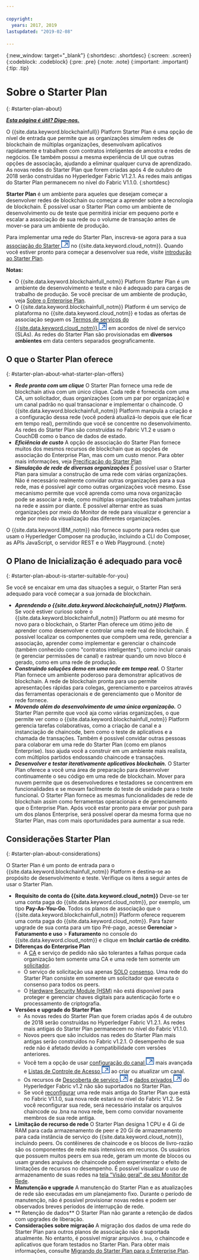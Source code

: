 ```yaml
---

copyright:
  years: 2017, 2019
lastupdated: "2019-02-08"

---
```


{:new_window: target="_blank"}
{:shortdesc: .shortdesc}
{:screen: .screen}
{:codeblock: .codeblock}
{:pre: .pre}
{:note: .note}
{:important: .important}
{:tip: .tip}

# Sobre o Starter Plan
{: #starter-plan-about}

***[Esta página é útil? Diga-nos.](https://www.surveygizmo.com/s3/4501493/IBM-Blockchain-Documentation)***

O {{site.data.keyword.blockchainfull}} Platform Starter Plan é uma opção de nível de entrada que permite que as organizações simulem redes de blockchain de múltiplas organizações, desenvolvam aplicativos rapidamente e trabalhem com contratos inteligentes de amostra e redes de negócios. Ele também possui a mesma experiência de UI que outras opções de associação, ajudando a eliminar qualquer curva de aprendizado. As novas redes do Starter Plan que forem criadas após 4 de outubro de 2018 serão construídas no Hyperledger Fabric V1.2.1. As redes mais antigas do Starter Plan permanecem no nível do Fabric V1.1.0.
{:shortdesc}

**Starter Plan** é um ambiente para aqueles que desejam começar a desenvolver redes de blockchain ou começar a aprender sobre a tecnologia de blockchain. É possível usar o Starter Plan como um ambiente de desenvolvimento ou de teste que permitirá iniciar em pequeno porte e escalar a associação de sua rede ou o volume de transação antes de mover-se para um ambiente de produção.

 Para implementar uma rede do Starter Plan, inscreva-se agora para a sua [associação do Starter ![Ícone de link externo](images/external_link.svg "Ícone de link externo")](https://console.bluemix.net/catalog/services/blockchain?env_id=ibm:yp:us-south&taxonomyNavigation=apps) no {{site.data.keyword.cloud_notm}}. Quando você estiver pronto para começar a desenvolver sua rede, visite [introdução ao Starter Plan](/docs/services/blockchain/get_start_starter_plan.html#getting-started-with-starter-plan).


**Notas:**
- O {{site.data.keyword.blockchainfull_notm}} Platform Starter Plan é um ambiente de desenvolvimento e teste e não é adequado para cargas de trabalho de produção. Se você precisar de um ambiente de produção, veja [Sobre o Enterprise Plan](/docs/services/blockchain/enterprise_plan.html#enterprise-plan-about).
- O {{site.data.keyword.blockchainfull_notm}} Platform é um serviço de plataforma no {{site.data.keyword.cloud_notm}} e todas as ofertas de associação seguem os [Termos de serviços do {{site.data.keyword.cloud_notm}} ![Ícone de link externo](images/external_link.svg "Ícone de link externo")](http://www-03.ibm.com/software/sla/sladb.nsf/sla/bm "Termos de serviços do {{site.data.keyword.cloud_notm}}") em acordos de nível de serviço (SLAs). As redes do Starter Plan são provisionadas em **diversos ambientes** em data centers separados geograficamente.

## O que o Starter Plan oferece
{: #starter-plan-about-what-starter-plan-offers}

- **_Rede pronta com um clique_**
    O Starter Plan fornece uma rede de blockchain ativa com um único clique. Cada rede é fornecida com uma CA, um solicitador, duas organizações (com um par por organização) e um canal padrão no qual transacionar e implementar o chaincode. O {{site.data.keyword.blockchainfull_notm}} Platform manipula a criação e a configuração dessa rede (você poderá atualizá-lo depois que ele ficar em tempo real), permitindo que você se concentre no desenvolvimento. As redes do Starter Plan são construídas no Fabric V1.2 e usam o CouchDB como o banco de dados de estado.
- **_Eficiência de custo_**
    A opção de associação do Starter Plan fornece muitos dos mesmos recursos de blockchain que as opções de associação do Enterprise Plan, mas com um custo menor. Para obter mais informações, veja [Precificação do Starter Plan](/docs/services/blockchain/howto/pricing.html#ibp-pricing-starter-pricing)
- **_Simulação de rede de diversas organizações_**
    É possível usar o Starter Plan para simular a construção de uma rede com várias organizações. Não é necessário realmente convidar outras organizações para a sua rede, mas é possível agir como outras organizações você mesmo. Esse mecanismo permite que você aprenda como uma nova organização pode se associar à rede, como múltiplas organizações trabalham juntas na rede e assim por diante. É possível alternar entre as suas organizações por meio do Monitor de rede para visualizar e gerenciar a rede por meio da visualização das diferentes organizações.

O {{site.data.keyword.IBM_notm}} não fornece suporte para redes que usam o Hyperledger Composer na produção, incluindo a CLI do Composer, as APIs JavaScript, o servidor REST e o Web Playground.
{:note}

## O Plano de Inicialização é adequado para você
{: #starter-plan-about-is-starter-suitable-for-you}

Se você se encaixar em uma das situações a seguir, o Starter Plan será adequado para você começar a sua jornada de blockchain.
- **_Aprendendo o {{site.data.keyword.blockchainfull_notm}} Platform._**
    Se você estiver curioso sobre o {{site.data.keyword.blockchainfull_notm}} Platform ou até mesmo for novo para o blockchain, o Starter Plan oferece um ótimo jeito de aprender como desenvolver e controlar uma rede real de blockchain. É possível localizar os componentes que compõem uma rede, gerenciar a associação, aprender como implementar e gerenciar o chaincode (também conhecido como "contratos inteligentes"), como incluir canais (e gerenciar permissões de canal) e rastrear quando um novo bloco é gerado, como em uma rede de produção.
- **_Construindo soluções demo em uma rede em tempo real._**
    O Starter Plan fornece um ambiente poderoso para demonstrar aplicativos de blockchain. A rede de blockchain pronta para uso permite apresentações rápidas para colegas, gerenciamento e parceiros através das ferramentas operacionais e de gerenciamento que o Monitor de rede fornece.
- **_Movendo além do desenvolvimento de uma única organização._**
    O Starter Plan permite que você aja como várias organizações, o que permite ver como o {{site.data.keyword.blockchainfull_notm}} Platform gerencia tarefas colaborativas, como a criação de canal e a instanciação de chaincode, bem como o teste de aplicativos e a chamada de transações. Também é possível convidar outras pessoas para colaborar em uma rede do Starter Plan (como em planos Enterprise). Isso ajuda você a construir em um ambiente mais realista, com múltiplos partidos endossando chaincode e transações.
- **_Desenvolver e testar iterativamente aplicativos blockchain._**
    O Starter Plan oferece a você uma área de preparação para desenvolver continuamente o seu código em uma rede de blockchain. Mover para nuvem permite que os desenvolvedores e testadores se concentrem em funcionalidades e se movam facilmente do teste de unidade para o teste funcional. O Starter Plan fornece as mesmas funcionalidades de rede de blockchain assim como ferramentas operacionais e de gerenciamento que o Enterprise Plan. Após você estar pronto para enviar por push para um dos planos Enterprise, será possível operar da mesma forma que no Starter Plan, mas com mais oportunidades para aumentar a sua rede.

## Considerações Starter Plan
{: #starter-plan-about-considerations}

O Starter Plan é um ponto de entrada para o {{site.data.keyword.blockchainfull_notm}} Platform e destina-se ao propósito de desenvolvimento e teste.  Verifique os itens a seguir antes de usar o Starter Plan.

- **Requisito de conta do {{site.data.keyword.cloud_notm}}**
    Deve-se ter uma conta paga do {{site.data.keyword.cloud_notm}}, por exemplo, um tipo **Pay-As-You-Go**. Todos os planos de associação que o {{site.data.keyword.blockchainfull_notm}} Platform oferece requerem uma conta paga do {{site.data.keyword.cloud_notm}}. Para fazer upgrade de sua conta para um tipo Pré-pago, acesse **Gerenciar** > **Faturamento e uso** > **Faturamento** no console do {{site.data.keyword.cloud_notm}} e clique em **Incluir cartão de crédito**.
- **Diferenças do Enterprise Plan**
    - A [CA](/docs/services/blockchain/glossary.html#glossary-CA) e serviço de pedido não são tolerantes a falhas porque cada organização tem somente uma CA e uma rede tem somente um [solicitador](/docs/services/blockchain/glossary.html#glossary-orderer).
    - O serviço de solicitação usa apenas [SOLO](/docs/services/blockchain/glossary.html#glossary-solo) [consenso](/docs/services/blockchain/glossary.html#glossary-consensus). Uma rede do Starter Plan consiste em somente um solicitador que executa o consenso para todos os peers.
    - O [Hardware Security Module (HSM)](/docs/services/blockchain/glossary.html#glossary-hsm) não está disponível para proteger e gerenciar chaves digitais para autenticação forte e o processamento de criptografia.
- **Versões e upgrade do Starter Plan**
    - As novas redes do Starter Plan que forem criadas após 4 de outubro de 2018 serão construídas no Hyperledger Fabric V1.2.1. As redes mais antigas do Starter Plan permanecem no nível do Fabric V1.1.0.
    - Novos peers que são incluídos nas redes do Starter Plan mais antigas serão construídos no Fabric v1.2.1. O desempenho de sua rede não é afetado devido à compatibilidade com versões anteriores.
    - Você tem a opção de usar [configuração do canal ![Ícone de link externo](images/external_link.svg "Ícone de link externo")](https://hyperledger-fabric.readthedocs.io/en/latest/config_update.html "configuração do canal") mais avançada e [Listas de Controle de Acesso ![Ícone de link externo](images/external_link.svg "Ícone de link externo")](https://hyperledger-fabric.readthedocs.io/en/release-v1.2/access_control.html "Listas de Controle de Acesso") ao criar ou atualizar um canal.
    - Os recursos de [Descoberta de serviço ![Ícone de link externo](images/external_link.svg "Ícone de link externo")](https://hyperledger-fabric.readthedocs.io/en/release-1.2/discovery-overview.html "descoberta de serviço") e [dados privados ![Ícone de link externo](images/external_link.svg "Ícone de link externo")](https://hyperledger-fabric.readthedocs.io/en/release-1.2/private-data/private-data.html "dados privados") do Hyperledger Fabric v1.2 não são suportados no Starter Plan.
    - Se você [reconfigurar](/docs/services/blockchain/v10_dashboard.html#ibp-dashboard-reset-network) uma rede mais antiga do Starter Plan que está no Fabric V1.1.0, sua nova rede estará no nível do Fabric V1.2. Se você reconfigurar sua rede, será necessário instalar os arquivos chaincode ou .bna na nova rede, bem como convidar novamente membros de sua rede antiga.
- **Limitação de recurso de rede**
    O Starter Plan designa 1 CPU e 4 Gi de RAM para cada armazenamento de peer e 20 Gi de armazenamento para cada instância de serviço do {{site.data.keyword.cloud_notm}}, incluindo peers. Os contêineres de chaincode e os blocos de livro-razão são os componentes de rede mais intensivos em recursos. Os usuários que possuem muitos peers em sua rede, geram um monte de blocos ou usam grandes arquivos de chaincode podem experimentar o efeito de limitações de recursos no desempenho. É possível visualizar o uso de armazenamento de suas redes na [tela "Visão geral" de seu Monitor de Rede](/docs/services/blockchain/v10_dashboard.html#ibp-dashboard-storage).
- **Manutenção e upgrade**
    A manutenção do Starter Plan e as atualizações de rede são executadas em um planejamento fixo. Durante o período de manutenção, não é possível provisionar novas redes e podem ser observados breves períodos de interrupção de rede.
- ** Retenção de dados**
    O Starter Plan não garante a retenção de dados com upgrades de liberação.
- **Considerações sobre migração**
    A migração dos dados de uma rede do Starter Plan para outros planos de associação não é suportada atualmente. No entanto, é possível migrar arquivos `.bna`, o chaincode e aplicativos que foram testados no Starter Plan. Para obter mais informações, consulte [Migrando do Starter Plan para o Enterprise Plan](/docs/services/blockchain/howto/migrate_sp_ep.html#migrate_starter_to_enterprise).
